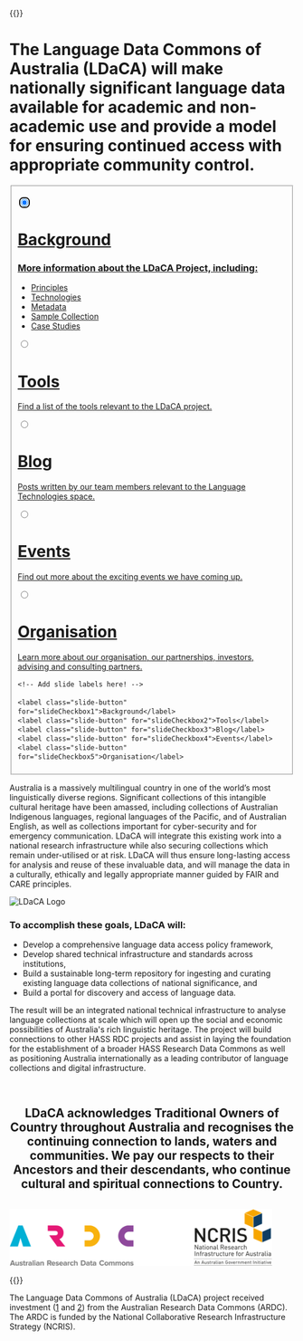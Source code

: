 ---
---
{{<raw>}}

<h1>The Language Data Commons of Australia (LDaCA) will make nationally significant language data available for academic and non-academic use and provide a model for ensuring continued access with appropriate community control.</h1>

<div class="slideshow_div">
<fieldset class="slideshow">

  <!-- Slide 1 -->
  <input type="radio" id="slideCheckbox1" name="slide" checked autofocus></input>
  <div class="slide">
    <div class="slide__html">
      <!-- You can include HTML instead of a background image using .slide__html -->
    </div>
    <a href="./background/information/">
      <div class="slide__content">
        <h1>Background</h1>
        <h3>More information about the LDaCA Project, including:</h3>
        <ul>
          <li>Principles</li>
          <li>Technologies</li>
          <li>Metadata</li>
          <li>Sample Collection</li>
          <li>Case Studies</li>
        </ul>
      </div>  
    </a>
  </div>

  <!-- Slide 2 -->
  <input type="radio" id="slideCheckbox2" name="slide"></input>
  <div class="slide">
    <a href="./tools/list/">
      <div class="slide__content">
        <h1>Tools</h1>
        <p>Find a list of the tools relevant to the LDaCA project.</p>
      </div> 
    </a>
  </div>

  <!-- Slide 3 -->
  <input type="radio" id="slideCheckbox3" name="slide"></input>
  <div class="slide">
    <a href="./posts/">
      <div class="slide__content">
        <h1>Blog</h1>
        <p>Posts written by our team members relevant to the Language Technologies space.</p>
      </div> 
    </a> 
  </div>

  <!-- Slide 4 -->
  <input type="radio" id="slideCheckbox4" name="slide"></input>
  <div class="slide">
    <a href="./events/events/">
      <div class="slide__content">
        <h1>Events</h1>
        <p>Find out more about the exciting events we have coming up.</p>
      </div>   
    </a>
  </div>

  <!-- Slide 5 -->
  <input type="radio" id="slideCheckbox5" name="slide"></input>
  <div class="slide">
    <a href="./organisation/">
      <div class="slide__content">
        <h1>Organisation</h1>
        <p>Learn more about our organisation, our partnerships, investors, advising and consulting partners.</p>
      </div>
    </a>
  </div>

  <!-- Add more slides here! -->

  <nav>
    
    <!-- Add slide labels here! -->
    
    <label class="slide-button" for="slideCheckbox1">Background</label>
    <label class="slide-button" for="slideCheckbox2">Tools</label>
    <label class="slide-button" for="slideCheckbox3">Blog</label>
    <label class="slide-button" for="slideCheckbox4">Events</label>
    <label class="slide-button" for="slideCheckbox5">Organisation</label>
  </nav>

</fieldset>
</div>

<div class="flex_container">
  <p class="flex_item">
    Australia is a massively multilingual country in one of the world’s most
    linguistically diverse regions. Significant collections of this intangible
    cultural heritage have been amassed, including collections of Australian
    Indigenous languages, regional languages of the Pacific, and of Australian
    English, as well as collections important for cyber-security and for
    emergency communication. LDaCA will integrate this existing work into a
    national research infrastructure while also securing collections which remain
    under-utilised or at risk. LDaCA will thus ensure long-lasting access for
    analysis and reuse of these invaluable data, and will manage the data in a
    culturally, ethically and legally appropriate manner guided by FAIR and CARE
    principles.
  </p>
  <img class="flex_item logo" src="https://www.ldaca.edu.au/logo.png" alt="LDaCA Logo">
</div>

<div id="home_list_bg">
  <div id="home_list">
  <h3>To accomplish these goals, LDaCA will:</h3>

  <ul>
    <li>Develop a comprehensive language data access policy framework,</li>
    <li>Develop shared technical infrastructure and standards across institutions,</li>
    <li>Build a sustainable long-term repository for ingesting and curating existing
    language data collections of national significance, and</li>
    <li>Build a portal for discovery and access of language data.</li>
  </ul>
  </div>
</div>

<p>The result will be an integrated national technical infrastructure to analyse
language collections at scale which will open up the social and economic
possibilities of Australia's rich linguistic heritage. The project will build
connections to other HASS RDC projects and assist in laying the foundation
for the establishment of a broader HASS Research Data Commons as well as
positioning Australia internationally as a leading contributor of language
collections and digital infrastructure.
</p>



<div style="text-align: center; padding: 3% 0%;"><h2>
LDaCA acknowledges Traditional Owners of Country throughout Australia and recognises the continuing connection to lands, waters and communities. We pay our respects to their Ancestors and their descendants, who continue cultural and spiritual connections to Country.</h2></div>

<img src="/AcknowledgeARDC.png" height="100" class="center_image" />

{{</raw>}}

The Language Data Commons of Australia (LDaCA) project received investment
([1](https://doi.org/10.47486/DP768) and [2](https://doi.org/10.47486/HIR001))
from the Australian Research Data Commons (ARDC). The ARDC is funded by the
National Collaborative Research Infrastructure Strategy (NCRIS).
